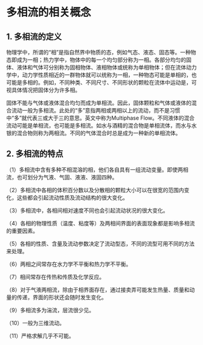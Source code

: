 # 多相流的相关概念

## 1. 多相流的定义

物理学中，所谓的“相”是指自然界中物质的态，例如气态、液态、固态等。一种物态即成为一相；热力学中，物体中的每一个均匀部分称为一相。各部分均匀的固体、液体和气体可分别称为固相物体、液相物体或统称为单相物体；但在流体动力学中，动力学性质相近的一群物体就可以统称为一相，一种物态可能是单相的，也可能是多相的。例如，不同种类、不同尺寸、不同形状的颗粒在流体中运动是，可视具体情况把固体分为许多相。

固体不能与气体或液体混合均匀而成为单相流。因此，固体颗粒和气体或液体的混合流动一般为多相流。此处的“多”意指两相或两相以上的流动，而不是习惯中“多”就代表三或大于三的意思。英文中称为Multiphase Flow。不同液体的混合流动可能是单相流，也可能是多相流。如水与酒精的混合物是单相流体，而水与水银的混合物则称为两相流。不同的气体混合时总是成为一种新的单相流体。

## 2. 多相流的特点

（1）多相流中含有多种不相混溶的相，他们各自具有一组流动变量。即使两相流，也可划分为气液、气固、液液、液固四种。

（2）多相流中各相的体积百分数以及分散相的颗粒大小可以在很宽的范围内变化，这些都会引起流动性质及流动结构的很大变化。

（3）多相流中，各相间相对速度不同也会引起流动状况的很大变化。

（4）各相的物理性质（温度、粘度等）及两相间界面的表面现象都是影响多相流的重要因素。

（5）各相的性质、含量及流动参数决定了流动型态，不同的流型可用不同的方法来处理。

（6）两相之间常存在水力学不平衡和热力学不平衡。

（7）相间常存在传热和传质及化学反应。

（8）对于气液两相流，除由于相界面存在，通过接卖弄可能发生热量、质量和动量的传递，界面的形状还会随时发生变化。

（9）多相流多为湍流，层流很少见。

（10）一般为三维流动。

（11）严格求解几乎不可能。

